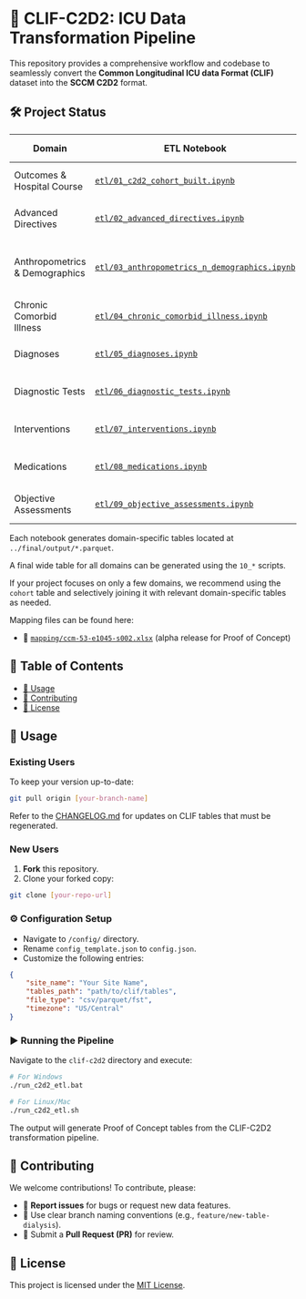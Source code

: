 # 🚀 CLIF-C2D2: ICU Data Transformation Pipeline

This repository provides a comprehensive workflow and codebase to seamlessly convert the **Common Longitudinal ICU data Format (CLIF)** dataset into the **SCCM C2D2** format.

## 🛠 Project Status

| Domain                         | ETL Notebook                                                                                 | Maturity Status       | Remarks                              |
| ------------------------------ | -------------------------------------------------------------------------------------------- | --------------------- | ------------------------------------ |
| Outcomes & Hospital Course     | [`etl/01_c2d2_cohort_built.ipynb`](etl/01_c2d2_cohort_built.ipynb)                           | 🟢 Beta               | Proof of Concept completed           |
| Advanced Directives            | [`etl/02_advanced_directives.ipynb`](etl/02_advanced_directives.ipynb)                       | 🚧 Under Construction | Awaiting CLIF 2.2 release            |
| Anthropometrics & Demographics | [`etl/03_anthropometrics_n_demographics.ipynb`](etl/03_anthropometrics_n_demographics.ipynb) | 🟢 Beta               | Partial C2D2 elements in cohort data |
| Chronic Comorbid Illness       | [`etl/04_chronic_comorbid_illness.ipynb`](etl/04_chronic_comorbid_illness.ipynb)             | 🚧 Under Construction | Awaiting CLIF 2.2 release            |
| Diagnoses                      | [`etl/05_diagnoses.ipynb`](etl/05_diagnoses.ipynb)                                           | 🚧 Under Construction | Awaiting CLIF 2.2 release            |
| Diagnostic Tests               | [`etl/06_diagnostic_tests.ipynb`](etl/06_diagnostic_tests.ipynb)                             | 🟢 Beta               | Proof of Concept completed           |
| Interventions                  | [`etl/07_interventions.ipynb`](etl/07_interventions.ipynb)                                   | 🟢 Beta               | Proof of Concept completed           |
| Medications                    | [`etl/08_medications.ipynb`](etl/08_medications.ipynb)                                       | 🟢 Beta               | Proof of Concept completed           |
| Objective Assessments          | [`etl/09_objective_assessments.ipynb`](etl/09_objective_assessments.ipynb)                   | 🟢 Beta               | Proof of Concept completed           |

Each notebook generates domain-specific tables located at `../final/output/*.parquet`.

A final wide table for all domains can be generated using the `10_*` scripts.

If your project focuses on only a few domains, we recommend using the `cohort` table and selectively joining it with relevant domain-specific tables as needed.

Mapping files can be found here:

* 📄 [`mapping/ccm-53-e1045-s002.xlsx`](mapping/ccm-53-e1045-s002.xlsx) (alpha release for Proof of Concept)

## 📖 Table of Contents

* [🔧 Usage](#usage)
* [🌱 Contributing](#contributing)
* [📜 License](#license)

## 🔧 Usage

### Existing Users

To keep your version up-to-date:

```bash
git pull origin [your-branch-name]
```

Refer to the [CHANGELOG.md](CHANGELOG.md) for updates on CLIF tables that must be regenerated.

### New Users

1. **Fork** this repository.
2. Clone your forked copy:

```bash
git clone [your-repo-url]
```

### ⚙️ Configuration Setup

* Navigate to `/config/` directory.
* Rename `config_template.json` to `config.json`.
* Customize the following entries:

```json
{
    "site_name": "Your Site Name",
    "tables_path": "path/to/clif/tables",
    "file_type": "csv/parquet/fst",
    "timezone": "US/Central"
}
```

### ▶️ Running the Pipeline

Navigate to the `clif-c2d2` directory and execute:

```bash
# For Windows
./run_c2d2_etl.bat

# For Linux/Mac
./run_c2d2_etl.sh
```

The output will generate Proof of Concept tables from the CLIF-C2D2 transformation pipeline.

## 🌱 Contributing

We welcome contributions! To contribute, please:

* 🐞 **Report issues** for bugs or request new data features.
* 🌿 Use clear branch naming conventions (e.g., `feature/new-table-dialysis`).
* 📌 Submit a **Pull Request (PR)** for review.

## 📜 License

This project is licensed under the [MIT License](LICENSE).
